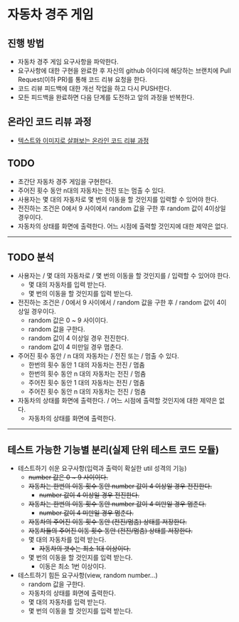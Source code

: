 # 자동차 경주 게임
## 진행 방법
* 자동차 경주 게임 요구사항을 파악한다.
* 요구사항에 대한 구현을 완료한 후 자신의 github 아이디에 해당하는 브랜치에 Pull Request(이하 PR)를 통해 코드 리뷰 요청을 한다.
* 코드 리뷰 피드백에 대한 개선 작업을 하고 다시 PUSH한다.
* 모든 피드백을 완료하면 다음 단계를 도전하고 앞의 과정을 반복한다.

## 온라인 코드 리뷰 과정
* [텍스트와 이미지로 살펴보는 온라인 코드 리뷰 과정](https://github.com/next-step/nextstep-docs/tree/master/codereview)

## TODO
* 초간단 자동차 경주 게임을 구현한다.
* 주어진 횟수 동안 n대의 자동차는 전진 또는 멈출 수 있다.
* 사용자는 몇 대의 자동차로 몇 번의 이동을 할 것인지를 입력할 수 있어야 한다.
* 전진하는 조건은 0에서 9 사이에서 random 값을 구한 후 random 값이 4이상일 경우이다.
* 자동차의 상태를 화면에 출력한다. 어느 시점에 출력할 것인지에 대한 제약은 없다.
---
## TODO 분석
* 사용자는 / 몇 대의 자동차로 / 몇 번의 이동을 할 것인지를 / 입력할 수 있어야 한다.
    * 몇 대의 자동차를 입력 받는다.
    * 몇 번의 이동을 할 것인지를 입력 받는다.
* 전진하는 조건은 / 0에서 9 사이에서 / random 값을 구한 후 / random 값이 4이상일 경우이다.
    * random 값은 0 ~ 9 사이이다.
    * random 값을 구한다.
    * random 값이 4 이상일 경우 전진한다.
    * random 값이 4 미만일 경우 멈춘다.
* 주어진 횟수 동안 / n 대의 자동차는 / 전진 또는 / 멈출 수 있다.
    * 한번의 횟수 동안 1 대의 자동차는 전진 / 멈춤
    * 한번의 횟수 동안 n 대의 자동차는 전진 / 멈춤 
    * 주어진 횟수 동안 1 대의 자동차는 전진 / 멈춤
    * 주어진 횟수 동안 n 대의 자동차는 전진 / 멈춤
* 자동차의 상태를 화면에 출력한다. / 어느 시점에 출력할 것인지에 대한 제약은 없다.
    * 자동차의 상태를 화면에 출력한다.
---
## 테스트 가능한 기능별 분리(실제 단위 테스트 코드 모듈)
* 테스트하기 쉬운 요구사항(입력과 출력이 확실한 util 성격의 기능)
    * ~~number 값은 0 ~ 9 사이이다.~~
    * ~~자동차는 한번의 이동 횟수 동안 number 값이 4 이상일 경우 전진한다.~~
      * ~~number 값이 4 이상일 경우 전진한다.~~
    * ~~자동차는 한번의 이동 횟수 동안 number 값이 4 미만일 경우 멈춘다.~~
      * ~~number 값이 4 미만일 경우 멈춘다.~~
    * ~~자동차의 주어진 이동 횟수 동안 (전진/멈춤) 상태를 저장한다.~~
    * ~~자동차들의 주어진 이동 횟수 동안 (전진/멈춤) 상태를 저장한다.~~
    * 몇 대의 자동차를 입력 받는다.
      * ~~자동차의 갯수는 최소 1대 이상이다.~~
    * 몇 번의 이동을 할 것인지를 입력 받는다.
      * 이동은 최소 1번 이상이다.
* 테스트하기 힘든 요구사항(view, random number...)
    * random 값을 구한다.
    * 자동차의 상태를 화면에 출력한다.
    * 몇 대의 자동차를 입력 받는다.
    * 몇 번의 이동을 할 것인지를 입력 받는다.
